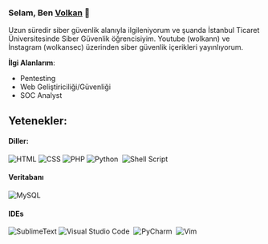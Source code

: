 ### Selam, Ben [Volkan](https://www.linkedin.com/in/wolkann/) 👋

Uzun süredir siber güvenlik alanıyla ilgileniyorum ve şuanda İstanbul Ticaret Üniversitesinde Siber Güvenlik öğrencisiyim. Youtube (wolkann) ve İnstagram (wolkansec) üzerinden siber güvenlik içerikleri yayınlıyorum.

**İlgi Alanlarım**:
- Pentesting
- Web Geliştiriciliği/Güvenliği
- SOC Analyst

## Yetenekler:

#### Diller:

![HTML](https://img.shields.io/badge/HTML5-E34F26?style=for-the-badge&logo=html5&logoColor=white)
![CSS](https://img.shields.io/badge/CSS3-1572B6?style=for-the-badge&logo=css3&logoColor=white)
![PHP](https://img.shields.io/badge/PHP-777BB4?style=for-the-badge&logo=php&logoColor=white)
![Python](https://img.shields.io/badge/Python-3776AB?style=for-the-badge&logo=python&logoColor=white)&nbsp;
![Shell Script](https://img.shields.io/badge/Shell_Script-121011?style=for-the-badge&logo=gnu-bash&logoColor=white)&nbsp;

#### Veritabanı

![MySQL](https://img.shields.io/badge/MySQL-00000F?style=for-the-badge&logo=mysql&logoColor=white)&nbsp;


#### IDEs

![SublimeText](https://img.shields.io/badge/sublime_text-%23575757.svg?&style=for-the-badge&logo=sublime-text&logoColor=important])
![Visual Studio Code](https://img.shields.io/badge/Visual%20Studio%20Code-0078d7.svg?style=for-the-badge&logo=visual-studio-code&logoColor=white)&nbsp;
![PyCharm](https://img.shields.io/badge/pycharm-143?style=for-the-badge&logo=pycharm&logoColor=black&color=black&labelColor=green)&nbsp;
![Vim](https://img.shields.io/badge/VIM-%2311AB00.svg?style=for-the-badge&logo=vim&logoColor=white)&nbsp;

</p>
